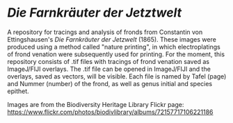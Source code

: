 # *Die Farnkräuter der Jetztwelt*

A repository for tracings and analysis of fronds from Constantin von Ettingshausen's *Die Farnkräuter der Jetzwelt* (1865). These images were produced using a method called "nature printing", in which electroplatings of frond venation were subsequently used for printing. For the moment, this repository consists of .tif files with tracings of frond venation saved as ImageJ/FIJI overlays. The .tif file can be opened in ImageJ/FIJI and the overlays, saved as vectors, will be visible. Each file is named by Tafel (page) and Nummer (number) of the frond, as well as genus initial and species epithet.

Images are from the Biodiversity Heritage Library Flickr page: https://www.flickr.com/photos/biodivlibrary/albums/72157717106221186
